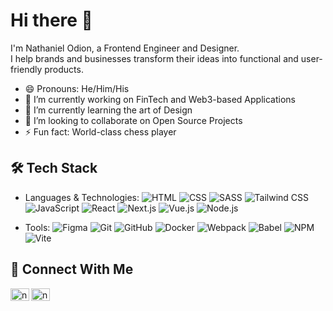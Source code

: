 # Hi there 👋

I'm Nathaniel Odion, a Frontend Engineer and Designer.<br/>
I help brands and businesses transform their ideas into functional and user-friendly products.

- 😄 Pronouns: He/Him/His
- 🔭 I’m currently working on FinTech and Web3-based Applications
- 🌱 I’m currently learning the art of Design
- 👥 I’m looking to collaborate on Open Source Projects
- ⚡ Fun fact: World-class chess player

## 🛠️ Tech Stack
- Languages & Technologies: ![HTML](https://img.shields.io/badge/HTML-000000?style=flat-square&logo=html5&logoColor=white)
![CSS](https://img.shields.io/badge/CSS-000000?style=flat-square&logo=css3&logoColor=white)
![SASS](https://img.shields.io/badge/SASS-000000?style=flat-square&logo=sass&logoColor=white)
![Tailwind CSS](https://img.shields.io/badge/Tailwind%20CSS-000000?style=flat-square&logo=tailwindcss&logoColor=white)
![JavaScript](https://img.shields.io/badge/JavaScript-000000?style=flat-square&logo=javascript&logoColor=white)
![React](https://img.shields.io/badge/React-000000?style=flat-square&logo=react&logoColor=white)
![Next.js](https://img.shields.io/badge/Next.js-000000?style=flat-square&logo=next.js&logoColor=white)
![Vue.js](https://img.shields.io/badge/Vue.js-000000?style=flat-square&logo=vue.js&logoColor=white)
![Node.js](https://img.shields.io/badge/Node.js-000000?style=flat-square&logo=nodedotjs&logoColor=white)

- Tools: ![Figma](https://img.shields.io/badge/Figma-000000?style=flat-square&logo=figma&logoColor=white)
  ![Git](https://img.shields.io/badge/Git-000000?style=flat-square&logo=git&logoColor=white)
![GitHub](https://img.shields.io/badge/GitHub-000000?style=flat-square&logo=github&logoColor=white)
![Docker](https://img.shields.io/badge/Docker-000000?style=flat-square&logo=docker&logoColor=white)
![Webpack](https://img.shields.io/badge/Webpack-000000?style=flat-square&logo=webpack&logoColor=white)
![Babel](https://img.shields.io/badge/Babel-000000?style=flat-square&logo=babel&logoColor=white)
![NPM](https://img.shields.io/badge/NPM-000000?style=flat-square&logo=npm&logoColor=white)
![Vite](https://img.shields.io/badge/Vite-000000?style=flat-square&logo=vite&logoColor=white)

## 🔗 Connect With Me
[<img align="left" src="https://raw.githubusercontent.com/rahuldkjain/github-profile-readme-generator/master/src/images/icons/Social/linked-in-alt.svg" alt="nathanielodion | LinkedIn" height="20" width="30" style="max-width: 100%;">](https://linkedin.com/in/nathaniel-odion)
[<img align="left" src="https://camo.githubusercontent.com/b542162280f479b1b33d87b02c0ba33c96e3b62bc8510db5c97a774c6bcda250/68747470733a2f2f75706c6f61642e77696b696d656469612e6f72672f77696b6970656469612f636f6d6d6f6e732f372f37652f476d61696c5f69636f6e5f253238323032302532392e737667" alt="nathanielodion | Gmail" height="20" width="30" data-canonical-src="https://upload.wikimedia.org/wikipedia/commons/7/7e/Gmail_icon_%282020%29.svg" style="max-width: 100%;">](mailto:nathanielodion@gmail.com)



